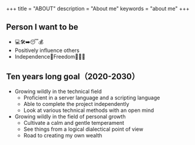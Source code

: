 +++
title = "ABOUT"
description = "About me"
keywords = "about me"
+++

## Person I want to be

- 💻🛠➡️😴💰
- Positively influence others
- Independence🤖Freedom👨🏻‍💻

## Ten years long goal（2020-2030）

- Growing wildly in the technical field
  - Proficient in a server language and a scripting language
  - Able to complete the project independently
  - Look at various technical methods with an open mind
- Growing wildly in the field of personal growth
  - Cultivate a calm and gentle temperament
  - See things from a logical dialectical point of view
  - Road to creating my own wealth
